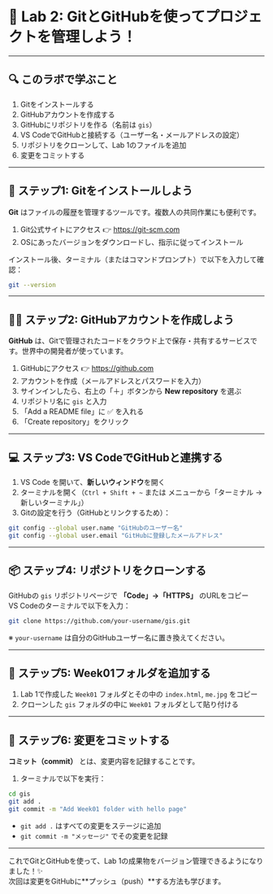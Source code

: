 # 🧪 Lab 2: GitとGitHubを使ってプロジェクトを管理しよう！

---

## 🔍 このラボで学ぶこと

1. Gitをインストールする  
2. GitHubアカウントを作成する  
3. GitHubにリポジトリを作る（名前は `gis`）  
4. VS CodeでGitHubと接続する（ユーザー名・メールアドレスの設定）  
5. リポジトリをクローンして、Lab 1のファイルを追加  
6. 変更をコミットする  

---

## 🧰 ステップ1: Gitをインストールしよう

**Git** はファイルの履歴を管理するツールです。複数人の共同作業にも便利です。

1. Git公式サイトにアクセス 👉 https://git-scm.com  
2. OSにあったバージョンをダウンロードし、指示に従ってインストール  

インストール後、ターミナル（またはコマンドプロンプト）で以下を入力して確認：

```bash
git --version
```

---

## 🧑‍💻 ステップ2: GitHubアカウントを作成しよう

**GitHub** は、Gitで管理されたコードをクラウド上で保存・共有するサービスです。世界中の開発者が使っています。

1. GitHubにアクセス 👉 https://github.com  
2. アカウントを作成（メールアドレスとパスワードを入力）  
3. サインインしたら、右上の「＋」ボタンから **New repository** を選ぶ  
4. リポジトリ名に `gis` と入力  
5. 「Add a README file」に ✅ を入れる  
6. 「Create repository」をクリック  

---

## 💻 ステップ3: VS CodeでGitHubと連携する

1. VS Code を開いて、**新しいウィンドウ**を開く  
2. ターミナルを開く（`Ctrl + Shift + ~` または メニューから「ターミナル → 新しいターミナル」）  
3. Gitの設定を行う（GitHubとリンクするため）：

```bash
git config --global user.name "GitHubのユーザー名"
git config --global user.email "GitHubに登録したメールアドレス"
```

---

## 📦 ステップ4: リポジトリをクローンする

GitHubの `gis` リポジトリページで **「Code」→「HTTPS」** のURLをコピー  
VS Codeのターミナルで以下を入力：

```bash
git clone https://github.com/your-username/gis.git
```

※ `your-username` は自分のGitHubユーザー名に置き換えてください。

---

## 📁 ステップ5: Week01フォルダを追加する

1. Lab 1で作成した `Week01` フォルダとその中の `index.html`, `me.jpg` をコピー  
2. クローンした `gis` フォルダの中に `Week01` フォルダとして貼り付ける  

---

## 💾 ステップ6: 変更をコミットする

**コミット（commit）** とは、変更内容を記録することです。

1. ターミナルで以下を実行：

```bash
cd gis
git add .
git commit -m "Add Week01 folder with hello page"
```

- `git add .` はすべての変更をステージに追加  
- `git commit -m "メッセージ"` でその変更を記録  

---

これでGitとGitHubを使って、Lab 1の成果物をバージョン管理できるようになりました！✨  
次回は変更をGitHubに**プッシュ（push）**する方法も学びます。


